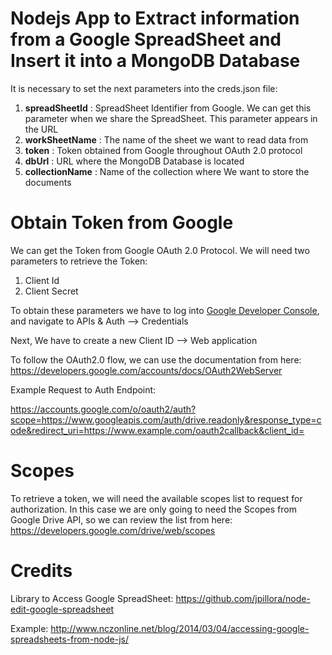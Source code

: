 # Nodejs App to Extract information from a Google SpreadSheet and Insert it into a MongoDB Database #

It is necessary to set the next parameters into the creds.json file:

1. **spreadSheetId** : SpreadSheet Identifier from Google. We can get this parameter when we share the SpreadSheet. This parameter appears in the URL
2. **workSheetName** : The name of the sheet we want to read data from
3. **token** : Token obtained from Google throughout OAuth 2.0 protocol
4. **dbUrl** : URL where the MongoDB Database is located
5. **collectionName** : Name of the collection where We want to store the documents

# Obtain Token from Google #

We can get the Token from Google OAuth 2.0 Protocol. We will need two parameters to retrieve the Token:

1. Client Id
2. Client Secret

To obtain these parameters we have to log into [Google Developer Console](https://console.developers.google.com),
and navigate to APIs & Auth --> Credentials

Next, We have to create a new Client ID --> Web application


To follow the OAuth2.0 flow, we can use the documentation from here:
https://developers.google.com/accounts/docs/OAuth2WebServer

Example Request to Auth Endpoint:

https://accounts.google.com/o/oauth2/auth?scope=https://www.googleapis.com/auth/drive.readonly&response_type=code&redirect_uri=https://www.example.com/oauth2callback&client_id=<clientId>

# Scopes #

To retrieve a token, we will need the available scopes list to request for authorization.
In this case we are only going to need the Scopes from Google Drive API, so we can review the list from here:
https://developers.google.com/drive/web/scopes

# Credits #

Library to Access Google SpreadSheet:
https://github.com/jpillora/node-edit-google-spreadsheet

Example:
http://www.nczonline.net/blog/2014/03/04/accessing-google-spreadsheets-from-node-js/
